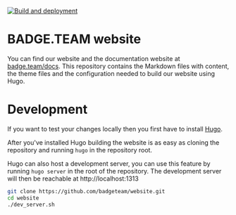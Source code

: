 [![Build and deployment](https://github.com/badgeteam/website/actions/workflows/cd.yml/badge.svg?branch=master)](https://github.com/badgeteam/website/actions/workflows/cd.yml)

# BADGE.TEAM website

You can find our website and the documentation website at [badge.team/docs](https://badge.team/docs/). This repository contains the Markdown files with content, the theme files and the configuration needed to build our website using Hugo.

# Development
If you want to test your changes locally then you first have to install [Hugo](https://gohugo.io/getting-started/installing/).

After you've installed Hugo building the website is as easy as cloning the repository and running ```hugo``` in the repository root.

Hugo can also host a development server, you can use this feature by running ```hugo server``` in the root of the repository. The development server will then be reachable at http://localhost:1313

```bash
git clone https://github.com/badgeteam/website.git
cd website
./dev_server.sh
```
